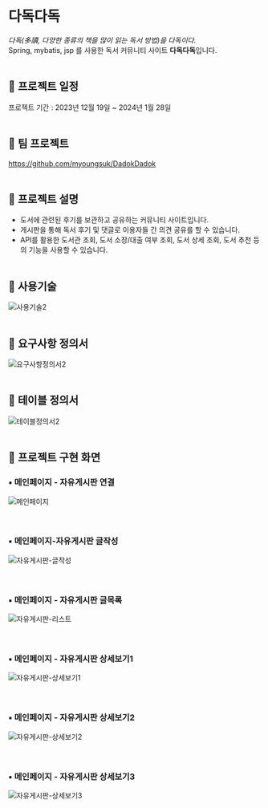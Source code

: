 
# 다독다독
*다독(多讀, 다양한 종류의 책을 많이 읽는 독서 방법)을 다독이다.*
<br>
Spring, mybatis, jsp 를 사용한 독서 커뮤니티 사이트 **다독다독**입니다.
<br><br>

## 📌 프로젝트 일정
프로젝트 기간 : 2023년 12월 19일 ~ 2024년 1월 28일
<br><br>

## 📌 팀 프로젝트 
https://github.com/myoungsuk/DadokDadok
<br><br>

## 📌 프로젝트 설명
- 도서에 관련된 후기를 보관하고 공유하는 커뮤니티 사이트입니다.
- 게시판을 통해 독서 후기 및 댓글로 이용자들 간 의견 공유를 할 수 있습니다.
- API를 활용한 도서관 조회, 도서 소장/대출 여부 조회, 도서 상세 조회, 도서 추천 등의 기능을 사용할 수 있습니다.
<br><br>

## 📌 사용기술
![사용기술2](https://github.com/kim-seonhee/DadokDadok2/assets/102458459/8c03ca76-c43c-4b82-b531-ac81d0a80b7f)
<br><br>

## 📌 요구사항 정의서
![요구사항정의서2](https://github.com/kim-seonhee/DadokDadok2/assets/102458459/7f78946d-fdae-4432-82d3-a78ee85e1a9c)
<br><br>

## 📌 테이블 정의서
![테이블정의서2](https://github.com/kim-seonhee/DadokDadok2/assets/102458459/626460be-bc42-45ff-b122-5fa3d03b5009)
<br><br>


## 📌 프로젝트 구현 화면
### ▪ 메인페이지 - 자유게시판 연결
![메인페이지](https://github.com/kim-seonhee/DadokDadok2/assets/102458459/1c7bca83-ac83-4279-bc82-2977d82d5895)
<br><br><br>

### ▪ 메인페이지-자유게시판 글작성 
![자유게시판-글작성](https://github.com/kim-seonhee/DadokDadok2/assets/102458459/d5cabb71-7b10-415b-a240-2c4d024be313)
<br><br><br>

### ▪ 메인페이지 - 자유게시판 글목록
![자유게시판-리스트](https://github.com/kim-seonhee/DadokDadok2/assets/102458459/a9293555-8a69-4491-8231-9662246af87c)
<br><br><br>

### ▪ 메인페이지 - 자유게시판 상세보기1
![자유게시판-상세보기1](https://github.com/kim-seonhee/DadokDadok2/assets/102458459/4cd4bd2a-8b30-416d-a861-8137a7820713)
<br><br><br>

### ▪ 메인페이지 - 자유게시판 상세보기2
![자유게시판-상세보기2](https://github.com/kim-seonhee/DadokDadok2/assets/102458459/45214800-be34-4e69-a7f1-e9ab1664a785)
<br><br><br>

### ▪ 메인페이지 - 자유게시판 상세보기3
![자유게시판-상세보기3](https://github.com/kim-seonhee/DadokDadok2/assets/102458459/765f1aa8-7298-4cce-97c9-e5c07fbfe0ce)
<br><br><br>



